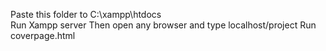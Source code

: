 Paste this folder to C:\xampp\htdocs  
Run Xampp server
Then open any browser and type localhost/project 
Run coverpage.html
